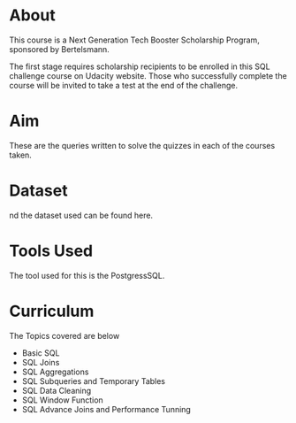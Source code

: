 # About
This course is a Next Generation Tech Booster Scholarship Program, sponsored by Bertelsmann.

The first stage requires scholarship recipients to be enrolled in this SQL challenge course on Udacity website. 
Those who successfully complete the course will be invited to take a test at the end of the challenge.

# Aim
These are the queries written to solve the quizzes in each of the courses taken.

# Dataset
nd the dataset used can be found here.

# Tools Used
The tool used for this is the PostgressSQL.

# Curriculum
The Topics covered are below
- Basic SQL
- SQL Joins
- SQL Aggregations
- SQL Subqueries and Temporary Tables
- SQL Data Cleaning
- SQL Window Function
- SQL Advance Joins and Performance Tunning

